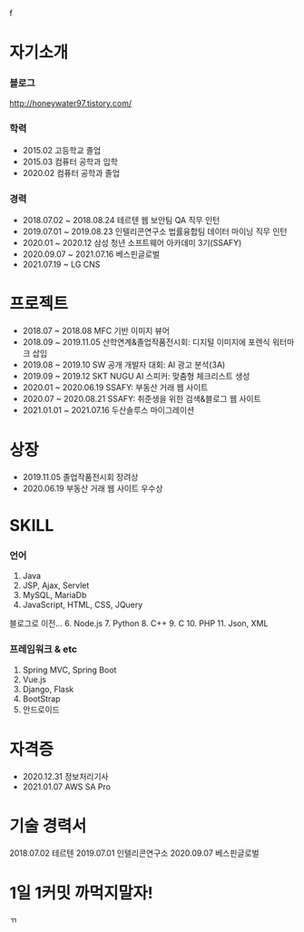 f

# 자기소개
### 블로그  
http://honeywater97.tistory.com/


### 학력
- 2015.02 고등학교 졸업
- 2015.03 컴퓨터 공학과 입학
- 2020.02 컴퓨터 공학과 졸업
### 경력
- 2018.07.02 ~ 2018.08.24 테르텐 웹 보안팀 QA 직무 인턴
- 2019.07.01 ~ 2019.08.23 인텔리콘연구소 법률융합팀 데이터 마이닝 직무 인턴
- 2020.01 ~ 2020.12 삼성 청년 소프트웨어 아카데미 3기(SSAFY)
- 2020.09.07 ~ 2021.07.16 베스핀글로벌
- 2021.07.19 ~ LG CNS
# 프로젝트
- 2018.07 ~ 2018.08 MFC 기반 이미지 뷰어
- 2018.09 ~ 2019.11.05 산학연계&졸업작품전시회: 디지털 이미지에 포렌식 워터마크 삽입
- 2019.08 ~ 2019.10 SW 공개 개발자 대회: AI 광고 분석(3A)
- 2019.09 ~ 2019.12 SKT NUGU AI 스피커: 맞춤형 체크리스트 생성
- 2020.01 ~ 2020.06.19 SSAFY: 부동산 거래 웹 사이트
- 2020.07 ~ 2020.08.21 SSAFY: 취준생을 위한 검색&블로그 웹 사이트
- 2021.01.01 ~ 2021.07.16 두산솔루스 마이그레이션

# 상장
- 2019.11.05 졸업작품전시회 장려상
- 2020.06.19 부동산 거래 웹 사이트 우수상

# SKILL
### 언어
1. Java
2. JSP, Ajax, Servlet
3. MySQL, MariaDb
4. JavaScript, HTML, CSS, JQuery

블로그로 이전...
6. Node.js
7. Python
8. C++
9. C
10. PHP
11. Json, XML
### 프레임워크 & etc
1. Spring MVC, Spring Boot
2. Vue.js
3. Django, Flask
4. BootStrap
5. 안드로이드

# 자격증
- 2020.12.31 정보처리기사
- 2021.01.07 AWS SA Pro

# 기술 경력서
2018.07.02 테르텐
2019.07.01 인텔리콘연구소
2020.09.07 베스핀글로벌

# 1일 1커밋 까먹지말자!

ㄲ
